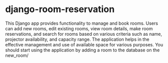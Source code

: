 # django-room-reservation
This Django app provides functionality to manage and book rooms. Users can add new rooms, edit existing rooms, 
view room details, make room reservations, and search for rooms based on various criteria such as name, 
projector availability, and capacity range. The application helps in the effective management 
and use of available space for various purposes. 
You should start using the application by adding a room to the database on the new_room/

